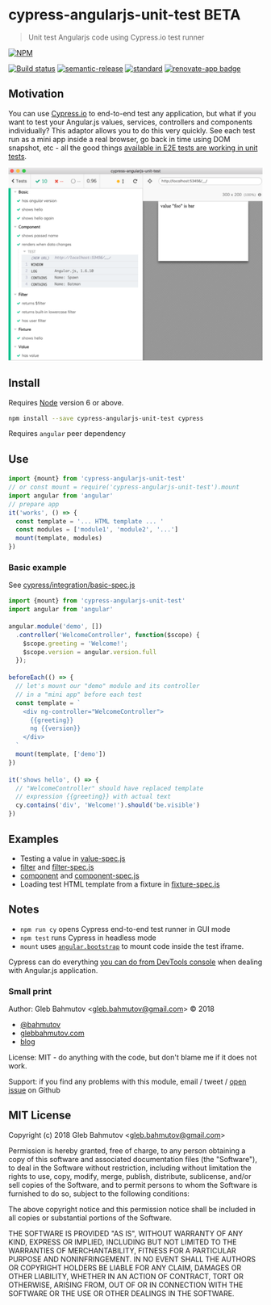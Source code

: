 # cypress-angularjs-unit-test BETA

> Unit test Angularjs code using Cypress.io test runner

[![NPM][npm-icon]][npm-url]

[![Build status][ci-image]][ci-url]
[![semantic-release][semantic-image]][semantic-url]
[![standard][standard-image]][standard-url]
[![renovate-app badge][renovate-badge]][renovate-app]

## Motivation

You can use [Cypress.io](https://cypress.io) to end-to-end test any application, but what if you want to test your Angular.js values, services, controllers and components individually? This adaptor allows you to do this very quickly. See each test run as a mini app inside a real browser, go back in time using DOM snapshot, etc - all the good things [available in E2E tests are working in unit tests](https://www.cypress.io/blog/2018/04/02/sliding-down-the-testing-pyramid/).

![Cypress screenshot](images/screenshot.png)

## Install

Requires [Node](https://nodejs.org/en/) version 6 or above.

```sh
npm install --save cypress-angularjs-unit-test cypress
```

Requires `angular` peer dependency

## Use

```js
import {mount} from 'cypress-angularjs-unit-test'
// or const mount = require('cypress-angularjs-unit-test').mount
import angular from 'angular'
// prepare app
it('works', () => {
  const template = '... HTML template ... '
  const modules = ['module1', 'module2', '...']
  mount(template, modules)
})
```

### Basic example

See [cypress/integration/basic-spec.js](cypress/integration/basic-spec.js)

```js
import {mount} from 'cypress-angularjs-unit-test'
import angular from 'angular'

angular.module('demo', [])
  .controller('WelcomeController', function($scope) {
    $scope.greeting = 'Welcome!';
    $scope.version = angular.version.full
  });

beforeEach(() => {
  // let's mount our "demo" module and its controller
  // in a "mini app" before each test
  const template = `
    <div ng-controller="WelcomeController">
      {{greeting}}
      ng {{version}}
    </div>
  `
  mount(template, ['demo'])
})

it('shows hello', () => {
  // "WelcomeController" should have replaced template
  // expression {{greeting}} with actual text
  cy.contains('div', 'Welcome!').should('be.visible')
})
```

## Examples

* Testing a value in [value-spec.js](cypress/integration/value-spec.js)
* [filter](cypress/src/reverse.js) and [filter-spec.js](cypress/integration/filter-spec.js)
* [component](cypress/src/hero-detail.js) and [component-spec.js](cypress/integration/component-spec.js)
* Loading test HTML template from a fixture in [fixture-spec.js](cypress/integration/fixture-spec.js)

## Notes

* `npm run cy` opens Cypress end-to-end test runner in GUI mode
* `npm test` runs Cypress in headless mode
* `mount` uses [`angular.bootstrap`](https://docs.angularjs.org/api/ng/function/angular.bootstrap) to mount code inside the test iframe.

Cypress can do everything [you can do from DevTools console](https://glebbahmutov.com/blog/angular-from-browser-console/) when dealing with Angular.js application.

### Small print

Author: Gleb Bahmutov &lt;gleb.bahmutov@gmail.com&gt; &copy; 2018

* [@bahmutov](https://twitter.com/bahmutov)
* [glebbahmutov.com](https://glebbahmutov.com)
* [blog](https://glebbahmutov.com/blog)

License: MIT - do anything with the code, but don't blame me if it does not work.

Support: if you find any problems with this module, email / tweet /
[open issue](https://github.com/bahmutov/cypress-angularjs-unit-test/issues) on Github

## MIT License

Copyright (c) 2018 Gleb Bahmutov &lt;gleb.bahmutov@gmail.com&gt;

Permission is hereby granted, free of charge, to any person
obtaining a copy of this software and associated documentation
files (the "Software"), to deal in the Software without
restriction, including without limitation the rights to use,
copy, modify, merge, publish, distribute, sublicense, and/or sell
copies of the Software, and to permit persons to whom the
Software is furnished to do so, subject to the following
conditions:

The above copyright notice and this permission notice shall be
included in all copies or substantial portions of the Software.

THE SOFTWARE IS PROVIDED "AS IS", WITHOUT WARRANTY OF ANY KIND,
EXPRESS OR IMPLIED, INCLUDING BUT NOT LIMITED TO THE WARRANTIES
OF MERCHANTABILITY, FITNESS FOR A PARTICULAR PURPOSE AND
NONINFRINGEMENT. IN NO EVENT SHALL THE AUTHORS OR COPYRIGHT
HOLDERS BE LIABLE FOR ANY CLAIM, DAMAGES OR OTHER LIABILITY,
WHETHER IN AN ACTION OF CONTRACT, TORT OR OTHERWISE, ARISING
FROM, OUT OF OR IN CONNECTION WITH THE SOFTWARE OR THE USE OR
OTHER DEALINGS IN THE SOFTWARE.

[npm-icon]: https://nodei.co/npm/cypress-angularjs-unit-test.svg?downloads=true
[npm-url]: https://npmjs.org/package/cypress-angularjs-unit-test
[ci-image]: https://travis-ci.org/bahmutov/cypress-angularjs-unit-test.svg?branch=master
[ci-url]: https://travis-ci.org/bahmutov/cypress-angularjs-unit-test
[semantic-image]: https://img.shields.io/badge/%20%20%F0%9F%93%A6%F0%9F%9A%80-semantic--release-e10079.svg
[semantic-url]: https://github.com/semantic-release/semantic-release
[standard-image]: https://img.shields.io/badge/code%20style-standard-brightgreen.svg
[standard-url]: http://standardjs.com/
[renovate-badge]: https://img.shields.io/badge/renovate-app-blue.svg
[renovate-app]: https://renovateapp.com/
